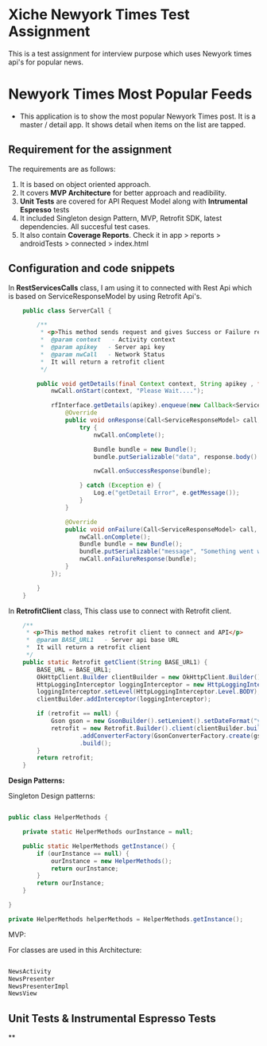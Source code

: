 # Xiche Newyork Times Test Assignment
 This is a test assignment for interview purpose which uses Newyork times api's for popular news.

# Newyork Times Most Popular Feeds
- This application is to show the most popular Newyork Times post. It is a master / detail app. It shows detail when items on the list are tapped.

## Requirement for the assignment

The requirements are as follows:
1)	It is based on object oriented approach.
2) It covers **MVP Architecture** for better approach and readibility.
3) **Unit Tests** are covered for API Request Model along with **Intrumental Espresso** tests
4) It included Singleton design Pattern, MVP, Retrofit SDK, latest dependencies. All succesful test cases.
5) It also contain **Coverage Reports**. Check it in app > reports > androidTests > connected > index.html


## Configuration and code snippets

In **RestServicesCalls** class, I am using it to connected with Rest Api which is based on ServiceResponseModel by using Retrofit Api's.

```Java
    public class ServerCall {

        /**
         * <p>This method sends request and gives Success or Failure response in return</p>
         *  @param context   - Activity context
         *  @param apikey   - Server api key
         *  @param nwCall   - Network Status
         *  It will return a retrofit client
         */

        public void getDetails(final Context context, String apikey , final NetworkStatus nwCall) {
            nwCall.onStart(context, "Please Wait....");

            rfInterface.getDetails(apikey).enqueue(new Callback<ServiceResponseModel>() {
                @Override
                public void onResponse(Call<ServiceResponseModel> call, Response<ServiceResponseModel> response) {
                    try {
                        nwCall.onComplete();

                        Bundle bundle = new Bundle();
                        bundle.putSerializable("data", response.body().getResults());

                        nwCall.onSuccessResponse(bundle);

                    } catch (Exception e) {
                        Log.e("getDetail Error", e.getMessage());
                    }
                }

                @Override
                public void onFailure(Call<ServiceResponseModel> call, Throwable t) {
                    nwCall.onComplete();
                    Bundle bundle = new Bundle();
                    bundle.putSerializable("message", "Something went wrong, please try again later");
                    nwCall.onFailureResponse(bundle);
                }
            });

        }
    }
```

In **RetrofitClient** class, This class use to connect with Retrofit client.

```Java
    /**
     * <p>This method makes retrofit client to connect and API</p>
     *  @param BASE_URL1   - Server api base URL
     *  It will return a retrofit client
     */
    public static Retrofit getClient(String BASE_URL1) {
        BASE_URL = BASE_URL1;
        OkHttpClient.Builder clientBuilder = new OkHttpClient.Builder();
        HttpLoggingInterceptor loggingInterceptor = new HttpLoggingInterceptor();
        loggingInterceptor.setLevel(HttpLoggingInterceptor.Level.BODY);
        clientBuilder.addInterceptor(loggingInterceptor);

        if (retrofit == null) {
            Gson gson = new GsonBuilder().setLenient().setDateFormat("yyyy-MM-dd'T'HH:mm:ssZ").create();
            retrofit = new Retrofit.Builder().client(clientBuilder.build()).baseUrl(BASE_URL)
                    .addConverterFactory(GsonConverterFactory.create(gson))
                    .build();
        }
        return retrofit;
    }
```

**Design Patterns:** 

Singleton Design patterns: 

```Java

public class HelperMethods {

    private static HelperMethods ourInstance = null;

    public static HelperMethods getInstance() {
        if (ourInstance == null) {
            ourInstance = new HelperMethods();
            return ourInstance;
        }
        return ourInstance;
    }

}

private HelperMethods helperMethods = HelperMethods.getInstance();

```

MVP: 

For classes are used in this Architecture:

```Java

NewsActivity
NewsPresenter
NewsPresenterImpl
NewsView

```

## Unit Tests & Instrumental Espresso Tests

**

